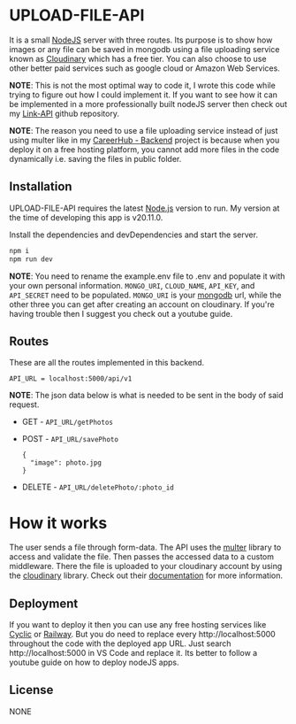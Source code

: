 # UPLOAD-FILE-API

It is a small [NodeJS][nodejs] server with three routes. Its purpose is to show how images or any file can be saved in mongodb using a file uploading service known as [Cloudinary][cloudinary] which has a free tier. You can also choose to use other better paid services such as google cloud or Amazon Web Services.

**NOTE**: This is not the most optimal way to code it, I wrote this code while trying to figure out how I could implement it. If you want to see how it can be implemented in a more professionally built nodeJS server then check out my [Link-API][linkapi] github repository.

**NOTE**: The reason you need to use a file uploading service instead of just using multer like in my [CareerHub - Backend][careerhub] project is because when you deploy it on a free hosting platform, you cannot add more files in the code dynamically i.e. saving the files in public folder.

## Installation

UPLOAD-FILE-API requires the latest [Node.js](https://nodejs.org/) version to run.
My version at the time of developing this app is v20.11.0.

Install the dependencies and devDependencies and start the server.

```sh
npm i
npm run dev
```

**NOTE**: You need to rename the example.env file to .env and populate it with your own personal information.
`MONGO_URI`, `CLOUD_NAME`, `API_KEY`, and `API_SECRET` need to be populated. `MONGO_URI` is your [mongodb][mongodb] url, while the other three you can get after creating an account on cloudinary. If you're having trouble then I suggest you check out a youtube guide.

## Routes

These are all the routes implemented in this backend.

`API_URL = localhost:5000/api/v1 `

**NOTE**: The json data below is what is needed to be sent in the body of said request.

- GET - `API_URL/getPhotos`

- POST - `API_URL/savePhoto`

  ```
  {
    "image": photo.jpg
  }
  ```

- DELETE - `API_URL/deletePhoto/:photo_id`

# How it works

The user sends a file through form-data. The API uses the [multer][multer] library to access and validate the file. Then passes the accessed data to a custom middleware. There the file is uploaded to your cloudinary account by using the [cloudinary][cloudinarylibrary] library. Check out their [documentation][cloudinarylibrary] for more information.

## Deployment

If you want to deploy it then you can use any free hosting services like [Cyclic][cyclic] or [Railway][railway]. But you do need to replace every http://localhost:5000 throughout the code with the deployed app URL. Just search http://localhost:5000 in VS Code and replace it. Its better to follow a youtube guide on how to deploy nodeJS apps.

## License

NONE

[//]: # "These are reference links used in the body of this note and get stripped out when the markdown processor does its job."
[angular]: https://angular.io/
[nodejs]: https://nodejs.org/en
[express]: https://expressjs.com/
[multer]: https://www.npmjs.com/package/multer
[cyclic]: https://www.cyclic.sh/
[mongodb]: https://www.mongodb.com/
[railway]: https://railway.app/
[beautifulsoup]: https://beautiful-soup-4.readthedocs.io/en/latest/
[scrapers]: https://github.com/Zain-Tanveer/Scrapers
[uploadfile]: https://github.com/Zain-Tanveer/upload-file-api
[linkapi]: https://github.com/Zain-Tanveer/Link-API
[cloudinary]: https://cloudinary.com/
[cloudinarylibrary]: https://www.npmjs.com/package/cloudinary
[careerhub]: https://github.com/Zain-Tanveer/CareerHub-Backend
